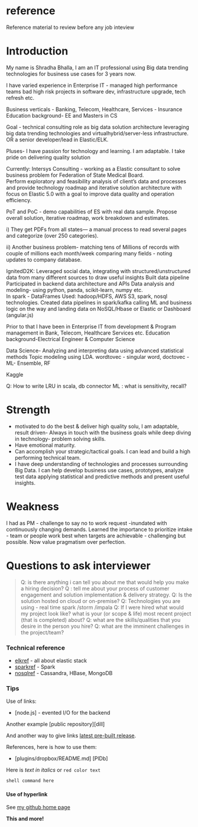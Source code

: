 # reference
Reference material to review before any job inteview

# Introduction
My name is Shradha Bhalla, I am an IT professional using Big data trending technologies for business use cases for 3 years now. 

I have varied experience in Enterprise IT - managed high performance teams bad high risk projects in software dev, infrastructure upgrade, tech refresh etc.

Business verticals - Banking, Telecom, Healthcare, Services - Insurance
Education background- EE and Masters in CS

Goal - technical consulting role as big data solution architecture leveraging big data trending technologies and virtualhybrid/server-less infrastructure.   OR a senior developer/lead in Elastic/ELK.

Pluses- I have passion for technology and learning.  I am adaptable. I take pride on delivering quality solution 

Currently: Intersys Consulting - working as a Elastic consultant to solve business problem for Federation of State Medical Board.  
Perform exploratory and feasibility analysis of client’s data and processes and provide technology roadmap and iterative solution architecture with focus on Elastic 5.0 with a goal to improve data quality and operation efficiency.

PoT and PoC - demo capabilities of ES with real data sample.  Propose overall solution, iterative roadmap, work breakdown and estimates.

i) They get PDFs from all states— a manual process to read several pages and categorize (over 250 categories).

ii) Another business problem- matching tens of Millions of records with couple of millions each month/week comparing many fields - noting updates to company database.

IgnitedD2K: Leveraged social data, integrating with structured/unstructured data from many different sources to draw useful insights
Built data pipeline 
Participated in backend data architecture and APIs
Data analysis and modeling- using python, panda, scikit-learn, numpy etc.  
In spark - DataFrames 
Used: hadoop/HDFS, AWS S3, spark, nosql technologies. 
Created data pipelines in spark/kafka calling ML and business logic on the way and landing data on NoSQL/Hbase or Elastic or Dashboard (angular.js)

Prior to that I have been in  Enterprise IT from development & Program management in Bank, Telecom, Healthcare Services etc.
Education background-Electrical Engineer & Computer Science 

Data Science-
Analyzing and interpreting data using advanced statistical methods
Topic modeling using LDA. wordtovec - singular word, doctovec - 
ML- Ensemble, RF

Kaggle

Q: How to write LRU in scala, db connector
ML : what is sensitivity, recall?


# Strength
- motivated to do the best & deliver high quality solu, I am adaptable, result driven- Always in
touch with the business goals while deep diving in technology- problem solving skills.
- Have emotional maturity.
- Can accomplish your strategic/tactical goals. I can lead and build a high performing technical
team.
- I have deep understanding of technologies and processes surrounding Big Data. I can help
develop business use cases, prototypes, analyze test data applying statistical and predictive methods and present useful insights.

# Weakness
I had as PM - challenge to say no to work request -inundated with continuously changing demands. Learned the importance to prioritize intake - team or people work best when targets are achievable - challenging but possible.
Now value pragmatism over perfection.

# Questions to ask interviewer

> Q: is there anything i can tell you about me that would help you make a hiring decision?
> Q : tell me about your process of customer engagement and solution implementation & delivery strategy.
> Q: Is the solution hosted on cloud or on-premise?
> Q: Technologies you are using - real time spark /storm /impala
> Q: If I were hired what would my project look like? what is your (or scope & life) most recent project (that is completed) about?
> Q: what are the skills/qualities that you desire in the person you hire?
> Q: what are the imminent challenges in the project/team?

### Technical reference
* [elkref] - all about elastic stack
* [sparkref] - Spark
* [nosqlref] - Cassandra, HBase, MongoDB


### Tips

Use of links:

* [node.js] - evented I/O for the backend

Another example [public repository][dill]

And another way to give links [latest pre-built release](https://github.com/joemccann/dillinger/releases).

References, here is how to use them:

* [plugins/dropbox/README.md] [PlDb]

Here is  _text in italics_ or  `red color text`

```sh
shell command here
```

#### Use of hyperlink

See [my github home page](https://github.com/shradhatx/reference/blob/master/README.md)

**This and more!**

[//]: # (These are reference links used in the body of this note and get stripped out when the markdown processor does its job. There is no need to format nicely because it shouldn't be seen. Thanks SO - http://stackoverflow.com/questions/4823468/store-comments-in-markdown-syntax)

   [elkref]: <https://github.com/shradhatx/reference/elkdoc>
   [sparkref]: <https://github.com/shradhatx/reference/elkdoc>
   [nosqlref]: <https://github.com/shradhatx/reference/nosqldoc>















